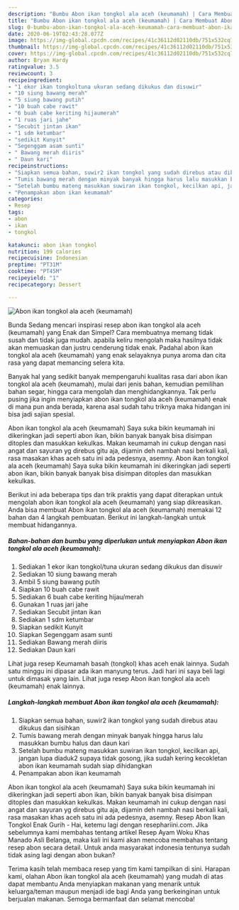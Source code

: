 ```yaml
---
description: "Bumbu Abon ikan tongkol ala aceh (keumamah) | Cara Membuat Abon ikan tongkol ala aceh (keumamah) Yang Lezat Sekali"
title: "Bumbu Abon ikan tongkol ala aceh (keumamah) | Cara Membuat Abon ikan tongkol ala aceh (keumamah) Yang Lezat Sekali"
slug: 0-bumbu-abon-ikan-tongkol-ala-aceh-keumamah-cara-membuat-abon-ikan-tongkol-ala-aceh-keumamah-yang-lezat-sekali
date: 2020-06-19T02:43:28.077Z
image: https://img-global.cpcdn.com/recipes/41c36112d02110db/751x532cq70/abon-ikan-tongkol-ala-aceh-keumamah-foto-resep-utama.jpg
thumbnail: https://img-global.cpcdn.com/recipes/41c36112d02110db/751x532cq70/abon-ikan-tongkol-ala-aceh-keumamah-foto-resep-utama.jpg
cover: https://img-global.cpcdn.com/recipes/41c36112d02110db/751x532cq70/abon-ikan-tongkol-ala-aceh-keumamah-foto-resep-utama.jpg
author: Bryan Hardy
ratingvalue: 3.5
reviewcount: 3
recipeingredient:
- "1 ekor ikan tongkoltuna ukuran sedang dikukus dan disuwir"
- "10 siung bawang merah"
- "5 siung bawang putih"
- "10 buah cabe rawit"
- "6 buah cabe keriting hijaumerah"
- "1 ruas jari jahe"
- "Secubit jintan ikan"
- "1 sdm ketumbar"
- "sedikit Kunyit"
- "Segenggam asam sunti"
- " Bawang merah diiris"
- " Daun kari"
recipeinstructions:
- "Siapkan semua bahan, suwir2 ikan tongkol yang sudah direbus atau dikukus dan sisihkan"
- "Tumis bawang merah dengan minyak banyak hingga harus lalu masukkan bumbu halus dan daun kari"
- "Setelah bumbu mateng masukkan suwiran ikan tongkol, kecilkan api, jangan lupa diaduk2 supaya tidak gosong, jika sudah kering kecokletan abon ikan keumamah sudah siap dihidangkan"
- "Penampakan abon ikan keumamah"
categories:
- Resep
tags:
- abon
- ikan
- tongkol

katakunci: abon ikan tongkol 
nutrition: 199 calories
recipecuisine: Indonesian
preptime: "PT31M"
cooktime: "PT45M"
recipeyield: "1"
recipecategory: Dessert

---
```



![Abon ikan tongkol ala aceh (keumamah)](https://img-global.cpcdn.com/recipes/41c36112d02110db/751x532cq70/abon-ikan-tongkol-ala-aceh-keumamah-foto-resep-utama.jpg)

Bunda Sedang mencari inspirasi resep abon ikan tongkol ala aceh (keumamah) yang Enak dan Simpel? Cara membuatnya memang tidak susah dan tidak juga mudah. apabila keliru mengolah maka hasilnya tidak akan memuaskan dan justru cenderung tidak enak. Padahal abon ikan tongkol ala aceh (keumamah) yang enak selayaknya punya aroma dan cita rasa yang dapat memancing selera kita.

Banyak hal yang sedikit banyak mempengaruhi kualitas rasa dari abon ikan tongkol ala aceh (keumamah), mulai dari jenis bahan, kemudian pemilihan bahan segar, hingga cara mengolah dan menghidangkannya. Tak perlu pusing jika ingin menyiapkan abon ikan tongkol ala aceh (keumamah) enak di mana pun anda berada, karena asal sudah tahu triknya maka hidangan ini bisa jadi sajian spesial.

Abon ikan tongkol ala aceh (keumamah) Saya suka bikin keumamah ini dikeringkan jadi seperti abon ikan, bikin banyak banyak bisa disimpan ditoples dan masukkan kekulkas. Makan keumamah ini cukup dengan nasi angat dan sayuran yg direbus gitu aja, dijamin deh nambah nasi berkali kali, rasa masakan khas aceh satu ini ada pedesnya, asemny. Abon ikan tongkol ala aceh (keumamah) Saya suka bikin keumamah ini dikeringkan jadi seperti abon ikan, bikin banyak banyak bisa disimpan ditoples dan masukkan kekulkas.


Berikut ini ada beberapa tips dan trik praktis yang dapat diterapkan untuk mengolah abon ikan tongkol ala aceh (keumamah) yang siap dikreasikan. Anda bisa membuat Abon ikan tongkol ala aceh (keumamah) memakai 12 bahan dan 4 langkah pembuatan. Berikut ini langkah-langkah untuk membuat hidangannya.

<!--inarticleads1-->

##### Bahan-bahan dan bumbu yang diperlukan untuk menyiapkan Abon ikan tongkol ala aceh (keumamah):

1. Sediakan 1 ekor ikan tongkol/tuna ukuran sedang dikukus dan disuwir
1. Sediakan 10 siung bawang merah
1. Ambil 5 siung bawang putih
1. Siapkan 10 buah cabe rawit
1. Sediakan 6 buah cabe keriting hijau/merah
1. Gunakan 1 ruas jari jahe
1. Sediakan Secubit jintan ikan
1. Sediakan 1 sdm ketumbar
1. Siapkan sedikit Kunyit
1. Siapkan Segenggam asam sunti
1. Sediakan  Bawang merah diiris
1. Sediakan  Daun kari


Lihat juga resep Keumamah basah (tongkol) khas aceh enak lainnya. Sudah satu minggu ini dipasar ada ikan manyung terus. Jadi hari ini saya beli lagi untuk dimasak yang lain. Lihat juga resep Abon ikan tongkol ala aceh (keumamah) enak lainnya. 

<!--inarticleads2-->

##### Langkah-langkah membuat Abon ikan tongkol ala aceh (keumamah):

1. Siapkan semua bahan, suwir2 ikan tongkol yang sudah direbus atau dikukus dan sisihkan
1. Tumis bawang merah dengan minyak banyak hingga harus lalu masukkan bumbu halus dan daun kari
1. Setelah bumbu mateng masukkan suwiran ikan tongkol, kecilkan api, jangan lupa diaduk2 supaya tidak gosong, jika sudah kering kecokletan abon ikan keumamah sudah siap dihidangkan
1. Penampakan abon ikan keumamah


Abon ikan tongkol ala aceh (keumamah) Saya suka bikin keumamah ini dikeringkan jadi seperti abon ikan, bikin banyak banyak bisa disimpan ditoples dan masukkan kekulkas. Makan keumamah ini cukup dengan nasi angat dan sayuran yg direbus gitu aja, dijamin deh nambah nasi berkali kali, rasa masakan khas aceh satu ini ada pedesnya, asemny. Resep Abon Ikan Tongkol Enak Gurih - Hai, ketemu lagi dengan resephariini.com. Jika sebelumnya kami membahas tentang artikel Resep Ayam Woku Khas Manado Asli Belanga, maka kali ini kami akan mencoba membahas tentang resep abon secara detail. Untuk anda masyarakat indonesia tentunya sudah tidak asing lagi dengan abon bukan? 

Terima kasih telah membaca resep yang tim kami tampilkan di sini. Harapan kami, olahan Abon ikan tongkol ala aceh (keumamah) yang mudah di atas dapat membantu Anda menyiapkan makanan yang menarik untuk keluarga/teman maupun menjadi ide bagi Anda yang berkeinginan untuk berjualan makanan. Semoga bermanfaat dan selamat mencoba!
